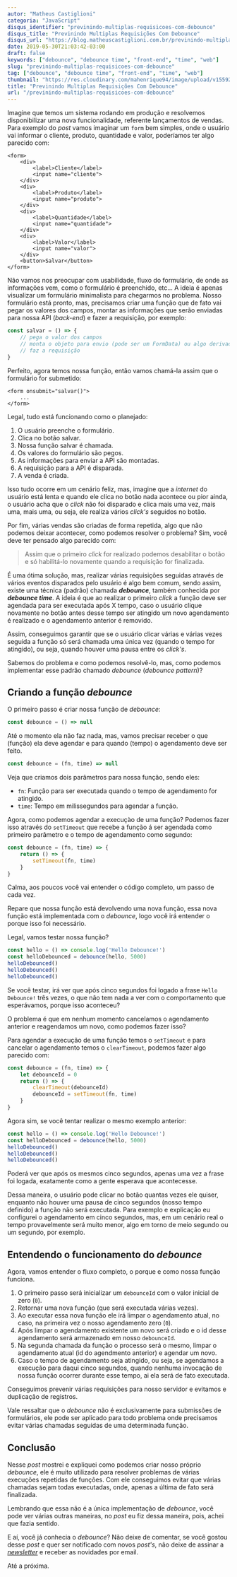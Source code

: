 ```yaml
---
autor: "Matheus Castiglioni"
categoria: "JavaScript"
disqus_identifier: "previnindo-multiplas-requisicoes-com-debounce"
disqus_title: "Previnindo Multiplas Requisições Com Debounce"
disqus_url: "https://blog.matheuscastiglioni.com.br/previnindo-multiplas-requisicoes-com-debounce"
date: 2019-05-30T21:03:42-03:00
draft: false
keywords: ["debounce", "debounce time", "front-end", "time", "web"]
slug: "previnindo-multiplas-requisicoes-com-debounce"
tag: ["debounce", "debounce time", "front-end", "time", "web"]
thumbnail: "https://res.cloudinary.com/mahenrique94/image/upload/v1559261419/debounce_bb0evh.png"
title: "Previnindo Multiplas Requisições Com Debounce"
url: "/previnindo-multiplas-requisicoes-com-debounce"
---
```


Imagine que temos um sistema rodando em produção e resolvemos disponibilizar uma nova funcionalidade, referente lançamentos de vendas. Para exemplo do *post* vamos imaginar um `form` bem simples, onde o usuário vai informar o cliente, produto, quantidade e valor, poderíamos ter algo parecido com:

```markup
<form>
    <div>
        <label>Cliente</label>
        <input name="cliente">
    </div>
    <div>
        <label>Produto</label>
        <input name="produto">
    </div>
    <div>
        <label>Quantidade</label>
        <input name="quantidade">
    </div>
    <div>
        <label>Valor</label>
        <input name="valor">
    </div>
    <button>Salvar</button>
</form>
```

Não vamos nos preocupar com usabilidade, fluxo do formulário, de onde as informações vem, como o formulário é preenchido, etc... A ideia é apenas visualizar um formulário minimalista para chegarmos no problema. Nosso formulário está pronto, mas, precisamos criar uma função que de fato vai pegar os valores dos campos, montar as informações que serão enviadas para nossa API (*back-end*) e fazer a requisição, por exemplo:

```javascript
const salvar = () => {
    // pega o valor dos campos
    // monta o objeto para envio (pode ser um FormData) ou algo derivado
    // faz a requisição
}
```

Perfeito, agora temos nossa função, então vamos chamá-la assim que o formulário for submetido:

```markup
<form onsubmit="salvar()">
    ...
</form>
```

Legal, tudo está funcionando como o planejado:

1. O usuário preenche o formulário.
2. Clica no botão salvar.
3. Nossa função salvar é chamada.
4. Os valores do formulário são pegos.
5. As informações para enviar a API são montadas.
6. A requisição para a API é disparada.
7. A venda é criada.

Isso tudo ocorre em um cenário feliz, mas, imagine que a *internet* do usuário está lenta e quando ele clica no botão nada acontece ou pior ainda, o usuário acha que o *click* não foi disparado e clica mais uma vez, mais uma, mais uma, ou seja, ele realiza vários *click's* seguidos no botão.

Por fim, várias vendas são criadas de forma repetida, algo que não podemos deixar acontecer, como podemos resolver o problema? Sim, você deve ter pensado algo parecido com:

> Assim que o primeiro *click* for realizado podemos desabilitar o botão e só habilitá-lo novamente quando a requisição for finalizada.

É uma ótima solução, mas, realizar várias requisições seguidas através de vários eventos disparados pelo usuário é algo bem comum, sendo assim, existe uma técnica (padrão) chamada ***debounce***, também conhecida por ***debounce time***. A ideia é que ao realizar o primeiro *click* a função deve ser agendada para ser executada após X tempo, caso o usuário clique novamente no botão antes desse tempo ser atingido um novo agendamento é realizado e o agendamento anterior é removido.

Assim, conseguimos garantir que se o usuário clicar várias e várias vezes seguida a função só será chamada uma única vez (quando o tempo for atingido), ou seja, quando houver uma pausa entre os *click's*.

Sabemos do problema e como podemos resolvê-lo, mas, como podemos implementar esse padrão chamado *debounce* (*debounce pattern*)?

## Criando a função *debounce*

O primeiro passo é criar nossa função de *debounce*:

```javascript
const debounce = () => null
```

Até o momento ela não faz nada, mas, vamos precisar receber o que (função) ela deve agendar e para quando (tempo) o agendamento deve ser feito.

```javascript
const debounce = (fn, time) => null
```

Veja que criamos dois parâmetros para nossa função, sendo eles:

- `fn`: Função para ser executada quando o tempo de agendamento for atingido.
- `time`: Tempo em milissegundos para agendar a função.

Agora, como podemos agendar a execuçào de uma função? Podemos fazer isso através do `setTimeout` que recebe a função á ser agendada como primeiro parâmetro e o tempo de agendamento como segundo:


```javascript
const debounce = (fn, time) => {
    return () => {
        setTimeout(fn, time)
    }
}
```

Calma, aos poucos você vai entender o código completo, um passo de cada vez.

Repare que nossa função está devolvendo uma nova função, essa nova função está implementada com o *debounce*, logo você irá entender o porque isso foi necessário.

Legal, vamos testar nossa função?

```javascript
const hello = () => console.log('Hello Debounce!')
const helloDebounced = debounce(hello, 5000)
helloDebounced()
helloDebounced()
helloDebounced()
```

Se você testar, irá ver que após cinco segundos foi logado a frase `Hello Debounce!` três vezes, o que não tem nada a ver com o comportamento que esperávamos, porque isso aconteceu?

O problema é que em nenhum momento cancelamos o agendamento anterior e reagendamos um novo, como podemos fazer isso?

Para agendar a execução de uma função temos o `setTimeout` e para cancelar o agendamento temos o `clearTimeout`, podemos fazer algo parecido com:

```javascript
const debounce = (fn, time) => {
    let debounceId = 0
    return () => {
        clearTimeout(debounceId)
        debounceId = setTimeout(fn, time)
    }
}
```

Agora sim, se você tentar realizar o mesmo exemplo anterior:

```javascript
const hello = () => console.log('Hello Debounce!')
const helloDebounced = debounce(hello, 5000)
helloDebounced()
helloDebounced()
helloDebounced()
```

Poderá ver que após os mesmos cinco segundos, apenas uma vez a frase foi logada, exatamente como a gente esperava que acontecesse.

Dessa maneira, o usuário pode clicar no botão quantas vezes ele quiser, enquanto não houver uma pausa de cinco segundos (nosso tempo definido) a função não será executada. Para exemplo e explicação eu configurei o agendamento em cinco segundos, mas, em um cenário real o tempo provavelmente será muito menor, algo em torno de meio segundo ou um segundo, por exemplo.

## Entendendo o funcionamento do *debounce*

Agora, vamos entender o fluxo completo, o porque e como nossa função funciona.

1. O primeiro passo será inicializar um `debounceId` com o valor inicial de zero (`0`).
2. Retornar uma nova função (que será executada várias vezes).
3. Ao executar essa nova função ele irá limpar o agendamento atual, no caso, na primeira vez o nosso agendamento zero (`0`).
4. Após limpar o agendamento existente um novo será criado e o id desse agendamento será armazenado em nosso `debounceId`.
5. Na segunda chamada da função o processo será o mesmo, limpar o agendamento atual (id do agendmento anterior) e agendar um novo.
6. Caso o tempo de agendamento seja atingido, ou seja, se agendamos a execução para daqui cinco segundos, quando nenhuma invocação de nossa função ocorrer durante esse tempo, ai ela será de fato executada.

Conseguimos prevenir várias requisições para nosso servidor e evitamos e duplicação de registros.

Vale ressaltar que o *debounce* não é exclusivamente para submissões de formulários, ele pode ser aplicado para todo problema onde precisamos evitar várias chamadas seguidas de uma determinada função.

## Conclusão

Nesse *post* mostrei e expliquei como podemos criar nosso próprio *debounce*, ele é muito utilizado para resolver problemas de várias execuções repetidas de funções. Com ele conseguimos evitar que várias chamadas sejam todas executadas, onde, apenas a última de fato será finalizada.

Lembrando que essa não é a única implementação de *debounce*, você pode ver várias outras maneiras, no *post* eu fiz dessa maneira, pois, achei que fazia sentido.

E aí, você já conhecia o *debounce*? Não deixe de comentar, se você gostou desse *post* e quer ser notificado com novos *post's*, não deixe de assinar a [*newsletter*](http://eepurl.com/ggP7Rv) e receber as novidades por email.

Até a próxima.
